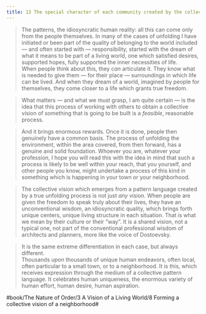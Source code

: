 ```yaml
---
title: 13 The special character of each community created by the collective language they have made
---
```


> The patterns, the idiosyncratic human reality: all this can come only from the people themselves. In many of the cases of unfolding I have initiated or been part of the quality of belonging to the world included — and often started with — responsibility, started with the dream of what it means to be part of a living world, one which satisfied desires, supported hopes, fully supported the inner necessities of life.  
> When people think about this, they *can* articulate it. They know what is needed to give them — for their place — surroundings in which life can be lived. And when they dream of a world, imagined by people for themselves, they come closer to a life which grants true freedom.  

> What matters — and what we must grasp, I am quite certain — is the idea that this process of working with others to obtain a collective vision of something that is going to be built is a *feasible*, reasonable process.  

> And it brings enormous rewards. Once it is done, people then genuinely have a common basis. The process of unfolding the environment, within the area covered, from then forward, has a genuine and solid foundation. Whoever you are, whatever your profession, I hope you will read this with the idea in mind that such a process is likely to be well within your reach, that you yourself, and other people you know, might undertake a process of this kind in something which is happening in your town or your neighborhood.  

> The collective vision which emerges from a pattern language created by a true unfolding process is not just *any* vision. When people are given the freedom to speak truly about their lives, they have an unconventional wisdom, an idiosyncratic quality, which brings forth unique centers, unique living structure in each situation. That is what we mean by their culture or their “way”. It is a shared vision, not a typical one, not part of the conventional professional wisdom of architects and planners, more like the voice of Dostoevsky.  

> It is the same extreme differentiation in each case, but always different.  
> Thousands upon thousands of unique human endeavors, often local, often particular to a small town, or to a neighborhood. It is this, which receives expression through the medium of a collective pattern language. It celebrates human uniqueness, the enormous variety of human effort, human desire, human aspiration.  

#book/The Nature of Order/3 A Vision of a Living World/8 Forming a collective vision of a neighborhood#